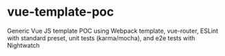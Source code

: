 # vue-template-poc
Generic Vue JS template POC using Webpack template, vue-router, ESLint with standard preset, unit tests (karma/mocha), and e2e tests with Nightwatch
